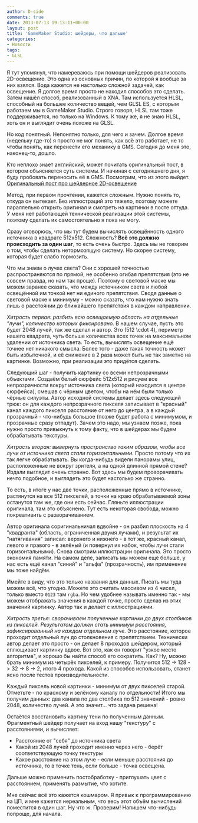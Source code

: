 ```yaml
---
author: D-side
comments: true
date: 2013-07-13 19:13:11+00:00
layout: post
title: 'GameMaker Studio: шейдеры, что дальше'
categories:
- Новости
tags:
- GLSL
---
```


Я тут упомянул, что намереваюсь при помощи шейдеров реализовать 2D-освещение. Это одна из основных причин, по которой я вообще за них взялся. Вода кажется не настолько сложной задачей, как освещение. Я долгое время просто не находил способов это сделать. Затем нашёл способ, реализованный в XNA. Там используется HLSL, способный на большее количество вещей, чем GLSL ES, с которым работаем мы в GameMaker Studio. Строго говоря, HLSL там тоже поддерживается, но только на Windows. К тому же, я не знаю HLSL, хоть он и выглядит очень похоже на GLSL.

Но код понятный. Непонятно только, для чего и зачем. Долгое время (недельку где-то) я просто не мог понять, как всё это работает, не то чтобы понять, как перенести его механику в GMS. Сегодня до меня это, наконец-то, дошло. 

Кто неплохо знает английский, может почитать оригинальный пост, в котором объясняется суть системы. И начиная с сегодняшнего дня, я буду пробовать переносить её в GMS. Посмотрим, что из этого выйдет.  
[Оригинальный пост про шейдерное 2D-освещение](http://www.catalinzima.com/2010/07/my-technique-for-the-shader-based-dynamic-2d-shadows/)


Метод, при первом прочтении, кажется сложным. Нужно понять то, откуда он вытекает. Без иллюстраций это тяжело, поэтому можете параллельно открыть оригинал и смотреть на картинки в посте оттуда. У меня нет работающей технической реализации этой системы, поэтому сделать их самостоятельно я пока не могу.

Сразу оговорюсь, что мы тут будем вычислять освещённость одного источника в квадрате 512х512. Сложность? **Всё это должно происходить за один шаг**, то есть очень быстро. Здесь мы не говорим о том, чтобы сделать нетормозящую систему. Но скорее систему, которая будет слабо тормозить.

Что мы знаем о лучах света? Они с хорошей точностью распространяются по прямой, не особенно огибая препятствия (это не совсем правда, но нам так проще). Поэтому о световой маске мы можем заранее сказать, что между источником света и любой освещённой им точкой нет ни единого препятствия. Сводя данные о световой маске к минимуму - можно сказать, что нам нужно знать лишь о расстоянии до ближайшего препятствия в каждом направлении.

_Хитрость первая: разбить всю освещаемую область на отдельные "лучи", количество которых фиксировано._ В нашем случае, пусть это будет 2048 лучей, так же сделал и автор. Это \(512 \cdot 4\), периметр нашего квадрата, чуть больше количества всех точек на максимальном удалении от источника света. То есть, вычислять освещение ещё точнее нет никакого смысла. Более того - даже такая точность может быть избыточной, и её снижение в 2 раза может быть не так заметно на картинке. Возможно, при реализации это придётся сделать.

Следующий шаг - получить картинку со всеми непрозрачными объектами. Создаём белый сюрфейс 512х512 и рисуем все непрозрачности вокруг источника света (который находится в центре сюрфейса), смешав с чёрным цветом, чтобы на нём были только чёрные силуэты. Автор исходной системы делает здесь следующий трюк: он для каждого непрозрачного пикселя записывает в "красный" канал каждого пикселя расстояние от него до центра, а в каждый прозрачный - что-нибудь большое (позже будет работа с минимумом, и прозрачные сразу отпадут). Зачем это надо, мы узнаем позже, пока нужно просто привыкнуть к тому факту, что в шейдерах мы будем обрабатывать текстуры.

_Хитрость вторая: вывернуть пространство таким образом, чтобы все лучи от источника света стали горизонтальными._ Просто потому что их так легче обрабатывать. Вы когда-нибудь видели панорамы улиц, расположенные не вокруг зрителя, а на одной длинной прямой стене? Издали выглядит очень странно. Вот здесь мы будем проворачивать нечто подобное, и выглядеть это будет настолько же странно.

То есть, в итоге у нас две точки, расположенные прямо в источнике, растянутся на все 512 пикселей, а точки на краю обрабатываемой зоны останутся там же, где они есть сейчас. Гляньте иллюстрации оригинала, там это объяснено. Тут есть некоторая свобода, можно покреативить с разворачиванием.

Автор оригинала соригинальничал вдвойне - он разбил плоскость на 4 "квадранта" (область, ограниченная двумя лучами), и результат их "натягивания" записал: верхнего и нижнего - в тот же, красный канал, левого и правого - в зелёный (и повернул их набок, чтобы лучи стали горизонтальными). Снова смотрим иллюстрации оригинала. Это просто экономия памяти. На самом деле, записать мы можем ещё больше, у нас есть ещё канал "синий" и "альфа" (прозрачность), им применение мы тоже найдём.

Имейте в виду, что это только названия для данных. Писать мы туда можем всё, что угодно. Можете это считать массивом из 4 чисел, только вместо `0123` там `rgba`. Но чем удобнее называть именно так - мы можем отображать значения в каждой точке, просто сделав из этих значений картинку. Автор так и делает с иллюстрациями.

_Хитрость третья: сворачиваем полученные картинки до двух столбиков из пикселей. Результатом должен стать минимум расстояния, зафиксированный на каждом отдельном луче._ Это расстояние, которое проходит отдельный луч до столкновения с препятствием. Технически автор делает это просто - он делает 8 проходов шейдером, который сплющивает картинку вдвое. Вот это, как он говорит "узкое место алгоритма", и хорошо бы найти способ его сократить. Как? Ну, можно брать минимум из четырёх пикселей, к примеру. Получится 512 -> 128 -> 32 -> 8 -> 2, итого 4 прохода. Какой из способов использовать, станет ясно после тестов производительности.

Каждый пиксель новой картинки - минимум от двух пикселей старой. Отметьте - по красному и зелёному каналу по отдельности! Итого мы получим данных: два канала по два столбика по 512 значений - ровно 2048, количество лучей. А это значит... что задача решена!

Остаётся восстановить картину тени по полученным данным. Фрагментный шейдер получает на вход нашу "текстуру" с расстояниями, и вычисляет:

  * Расстояние от "себя" до источника света
  * Какой из 2048 лучей проходит именно через него - берёт соответствующую точку текстуры
  * Какое расстояние на этом луче - если меньше расстояния до источника, то в точке тень, если больше - точка освещена.

Дальше можно применить постобработку - приглушать цвет с расстоянием, применять размытие, что хотите.

Мне сейчас всё это кажется кошмаром. Я привык к программированию на ЦП, и мне кажется нереальным, что весь этот объём вычислений поместится в один шаг. Ну что ж. Проверим! Напишем что-нибудь попроще, для начала.
